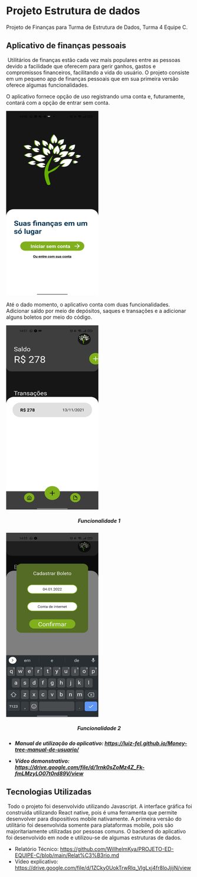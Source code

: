 # Projeto Estrutura de dados 
Projeto de Finanças para Turma de Estrutura de Dados, Turma 4 Equipe C.

## Aplicativo de finanças pessoais

​		Utilitários de finanças estão cada vez mais populares entre as pessoas devido a facilidade que oferecem para gerir ganhos, gastos e compromissos financeiros, facilitando a vida do usuário. O projeto consiste em um pequeno app de finanças pessoais que em sua primeira versão oferece algumas funcionalidades. 

O aplicativo fornece opção de uso registrando uma conta e, futuramente, contará com a opção de entrar sem conta.



<img src = "https://github.com/WillhelmKya/PROJETO-ED-EQUIPE-C/blob/main/assets/screen-1.jpeg?raw=true" height = "500" width = "250">



Até o dado momento, o aplicativo conta com duas funcionalidades. Adicionar saldo por meio de depósitos, saques e transações e a adicionar alguns boletos por meio do código.



<img src = "https://github.com/WillhelmKya/PROJETO-ED-EQUIPE-C/blob/main/assets/func-1.jpeg?raw=true" height = "500" width = "250">

<h5 align = "center"> Funcionalidade 1<h5>
</h5>
</h5>


<img src = "https://github.com/WillhelmKya/PROJETO-ED-EQUIPE-C/blob/main/assets/func-2.jpeg?raw=true" height = "500" width = "250">

<h5 align = "center"> Funcionalidade 2 <h5>

- Manual de utilização do aplicativo: https://luiz-fel.github.io/Money-tree-manual-de-usuario/

- Vídeo demonstrativo: https://drive.google.com/file/d/1rnk0sZoMz4Z_Fk-fmLMzyLO07t0rd89V/view

   

## Tecnologias Utilizadas

​		Todo o projeto foi desenvolvido utilizando Javascript. A interface gráfica foi construída utilizando React native, pois é uma ferramenta que permite desenvolver para dispositivos mobile nativamente. A primeira versão do utilitário foi desenvolvida somente para plataformas mobile, pois são majoritariamente utilizadas por pessoas comuns. O backend do aplicativo foi desenvolvido em node e utilizou-se de algumas estruturas de dados.

- Relatório Técnico: https://github.com/WillhelmKya/PROJETO-ED-EQUIPE-C/blob/main/Relat%C3%B3rio.md
- Vídeo explicativo: https://drive.google.com/file/d/1ZCky0UokTrwRlq_VlgLxj4fr8loJjijN/view
